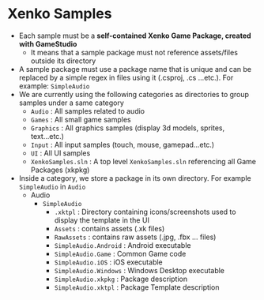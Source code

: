 # Xenko Samples

- Each sample must be a **self-contained Xenko Game Package, created with GameStudio**
	- It means that a sample package must not reference assets/files outside its directory
- A sample package must use a package name that is unique and can be replaced by a simple regex in files using it (.csproj, .cs ...etc.). For example: `SimpleAudio`
- We are currently using the following categories as directories to group samples under a same category 
	- `Audio` : All samples related to audio
	- `Games` : All small game samples
	- `Graphics` : All graphics samples (display 3d models, sprites, text...etc.)
	- `Input` : All input samples (touch, mouse, gamepad...etc.)
	- `UI` : All UI samples
	- `XenkoSamples.sln` : A top level `XenkoSamples.sln` referencing all Game Packages (xkpkg)
- Inside a category, we store a package in its own directory. For example `SimpleAudio` in `Audio`
	- Audio
		- `SimpleAudio`
			- `.xktpl` : Directory containing icons/screenshots used to display the template in the UI
			- `Assets` : contains assets (.xk files)
			- `RawAssets` : contains raw assets (.jpg, .fbx ... files)
			- `SimpleAudio.Android` : Android executable
			- `SimpleAudio.Game` : Common Game code
			- `SimpleAudio.iOS` : iOS executable
			- `SimpleAudio.Windows` : Windows Desktop executable
			- `SimpleAudio.xkpkg` : Package description
			- `SimpleAudio.xktpl` : Package Template description





